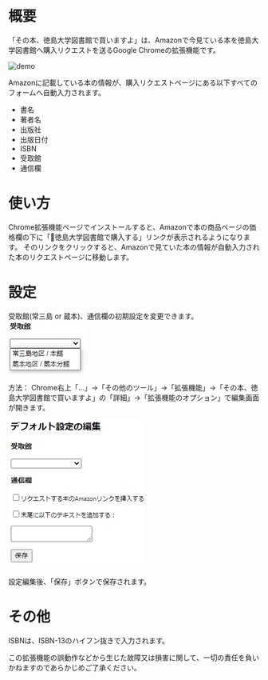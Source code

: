 # 概要
「その本、徳島大学図書館で買いますよ」は、Amazonで今見ている本を徳島大学図書館へ購入リクエストを送るGoogle Chromeの拡張機能です。

![demo](output.gif)

Amazonに記載している本の情報が、購入リクエストページにある以下すべてのフォームへ自動入力されます。
- 書名
- 著者名
- 出版社
- 出版日付
- ISBN
- 受取館
- 通信欄

# 使い方
Chrome拡張機能ページでインストールすると、Amazonで本の商品ページの価格欄の下に「🏫徳島大学図書館で購入する」リンクが表示されるようになります。
そのリンクをクリックすると、Amazonで見ていた本の情報が自動入力された本のリクエストページに移動します。

# 設定
受取館(常三島 or 蔵本)、通信欄の初期設定を変更できます。
![uketori](uketori.jpg)

方法：
Chrome右上「...」→「その他のツール」→「拡張機能」→「その本、徳島大学図書館で買いますよ」の「詳細」→「拡張機能のオプション」で編集画面が開きます。

![setting](defaultSetting.jpg)

設定編集後、「保存」ボタンで保存されます。

# その他
ISBNは、ISBN-13のハイフン抜きで入力されます。

この拡張機能の誤動作などから生じた故障又は損害に関して、一切の責任を負いかねますのであらかじめご了承ください。